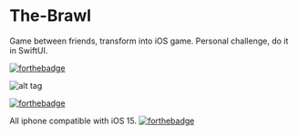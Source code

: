 # The-Brawl

Game between friends, transform into iOS game.
Personal challenge, do it in SwiftUI.


[![forthebadge](http://forthebadge.com/images/badges/built-with-love.svg)](https://www.parentheze.fr)  


![alt tag](https://i.ibb.co/zHLYdmd/The-Brawl-First-Look.png)  


[![forthebadge](https://forthebadge.com/images/badges/compatibility-betamax.svg)](https://www.parentheze.fr)

All iphone compatible with iOS 15.
[![forthebadge](http://forthebadge.com/images/badges/powered-by-electricity.svg)](https://www.parentheze.fr)
